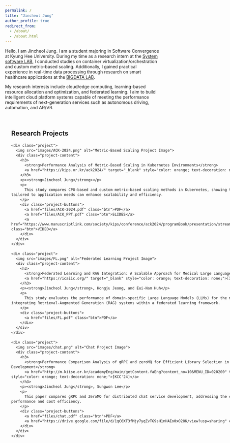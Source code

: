 ```yaml
---
permalink: /
title: "Jincheol Jung"
author_profile: true
redirect_from:
  - /about/
  - /about.html
---
```


Hello, I am Jincheol Jung. I am a student majoring in Software Convergence at Kyung Hee University. During my time as a research intern at the [System software LAB](https://ss.korea.ac.kr/), I conducted studies on container virtualization/orchestration and custom metric-based scaling. Additionally, I gained practical experience in real-time data processing through research on smart healthcare applications at the [BIGDATA LAB](http://allbigdata.khu.ac.kr/).

My research interests include cloud/edge computing, learning-based resource allocation and optimization, and federated learning. I aim to build intelligent cloud platform systems capable of meeting the performance requirements of next-generation services such as autonomous driving, automation, and AR/VR.


<style>
  .container {
    display: flex;
    justify-content: space-between; /* Research Projects와 Sidebar를 양옆으로 배치 */
    max-width: 1400px; /* 전체 컨테이너의 최대 너비 */
    margin: 0 auto; /* 화면 가운데 정렬 */
    padding: 20px;
  }

  .main-content {
    flex: 3; /* Research Projects가 더 넓게 표시되도록 설정 */
    margin-right: 30px; /* Sidebar와의 간격 */
  }

  .project {
    display: flex;
    align-items: flex-start;
    gap: 20px; /* 이미지와 텍스트 사이 간격 */
    margin-bottom: 40px; /* 프로젝트 간 간격 */
  }

  .project img {
    max-width: 250px; /* 이미지 크기 고정 */
    height: auto;
    border-radius: 5px; /* 이미지 모서리를 둥글게 설정 */
  }

  .project-content {
    flex: 1; /* 설명 부분이 남은 공간을 차지 */
    font-size: 16px; /* 텍스트 크기 */
    line-height: 1.6; /* 텍스트 줄 간격 */
  }

  .sidebar {
    flex: 1; /* Sidebar의 비율 */
    max-width: 320px; /* Sidebar의 최대 너비 */
    background-color: #f9f9f9;
    padding: 15px;
    border-radius: 8px;
    box-shadow: 0 4px 6px rgba(0, 0, 0, 0.1);
    position: sticky; /* Sidebar를 화면에 고정 */
    top: 20px; /* 상단에서 거리 */
  }

  .news-item {
    margin-bottom: 15px;
    font-size: 14px;
    line-height: 1.4;
  }
</style>

<div class="container">
  <!-- Main Content: Research Projects -->
  <div class="main-content">
    <h2>Research Projects</h2>

    <div class="project">
      <img src="images/ACK-2024.png" alt="Metric-Based Scaling Project Image">
      <div class="project-content">
        <h3>
          <strong>Performance Analysis of Metric-Based Scaling in Kubernetes Environments</strong>
          <a href="https://kips.or.kr/ack2024/" target="_blank" style="color: orange; text-decoration: none;">[ACK'24]</a>
        </h3>
        <p><strong>Jincheol Jung</strong></p>
        <p>
          This study compares CPU-based and custom metric-based scaling methods in Kubernetes, showing that custom metrics tailored to application needs can enhance scalability and efficiency.
        </p>
        <div class="project-buttons">
          <a href="files/ACK-2024.pdf" class="btn">PDF</a>
          <a href="files/ACK_PPT.pdf" class="btn">SLIDES</a>
          <a href="https://www.manuscriptlink.com/society/kips/conference/ack2024/programBook/presentation/streaming/mv/KIPS_C2024B0377" class="btn">VIDEO</a>
        </div>
      </div>
    </div>

    <div class="project">
      <img src="images/FL.png" alt="Federated Learning Project Image">
      <div class="project-content">
        <h3>
          <strong>Federated Learning and RAG Integration: A Scalable Approach for Medical Large Language Models</strong>
          <a href="https://icaiic.org/" target="_blank" style="color: orange; text-decoration: none;">[ICAIIC'25]</a>
        </h3>
        <p><strong>Jincheol Jung</strong>, Hongju Jeong, and Eui-Nam Huh</p>
        <p>
          This study evaluates the performance of domain-specific Large Language Models (LLMs) for the medical field by integrating Retrieval-Augmented Generation (RAG) systems within a federated learning framework.
        </p>
        <div class="project-buttons">
          <a href="files/FL.pdf" class="btn">PDF</a>
        </div>
      </div>
    </div>

    <div class="project">
      <img src="images/chat.png" alt="Chat Project Image">
      <div class="project-content">
        <h3>
          <strong>Performance Comparison Analysis of gRPC and zeroMQ for Efficient Library Selection in Chat Service Development</strong>
          <a href="http://m.kiise.or.kr/academyEng/main/getContent.faEng?content_no=10&MENU_ID=020200" target="_blank" style="color: orange; text-decoration: none;">[KCC'24]</a>
        </h3>
        <p><strong>Jincheol Jung</strong>, Sungwon Lee</p>
        <p>
          This paper compares gRPC and ZeroMQ for distributed chat service development, addressing the challenge of balancing performance and cost efficiency.
        </p>
        <div class="project-buttons">
          <a href="files/chat.pdf" class="btn">PDF</a>
          <a href="https://drive.google.com/file/d/1qC0XT3fMjy7yqZvTG9sH1nHAEo0xO28K/view?usp=sharing" class="btn">SLIDES</a>
        </div>
      </div>
    </div>
  </div>

  <!-- Sidebar -->
  <div class="sidebar">
    <h2>News</h2>
    <div class="news-item">
      <p><strong>Aug 2024:</strong> Joined RPI as Assistant Professor.</p>
    </div>
    <div class="news-item">
      <p><strong>Aug 2024:</strong> Serving as TPC for Mobicom'25, IEEE MSN'24, and IEEE ICASSP'25.</p>
    </div>
    <div class="news-item">
      <p><strong>Mar 2024:</strong> Presented BeamArmor at Hotmobile'24.</p>
    </div>
    <div class="news-item">
      <p><strong>Mar 2023:</strong> Hotmobile'23 Best Poster Runner-up awarded on delay-phased array research.</p>
    </div>
    <div class="news-item">
      <p><strong>Jan 2023:</strong> Infocom'23 paper accepted on mmFlexible: Flexible Directional Frequency Multiplexing for Multi-user mmWave Networks.</p>
    </div>
    <div class="news-item">
      <p><strong>Jun 2022 - Aug 2022:</strong> Joined VMWare for summer internship. Worked on developing intelligent applications on VMWare RIC.</p>
    </div>
  </div>
</div>